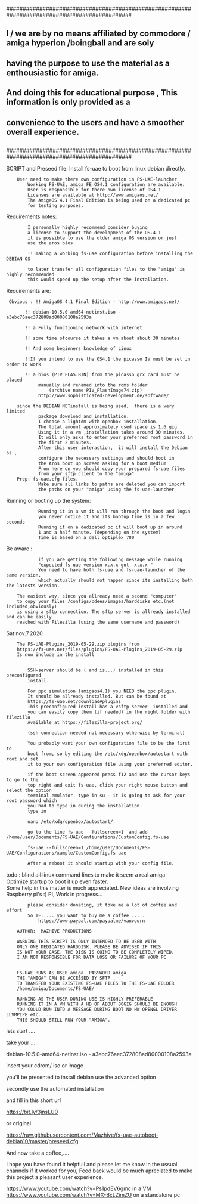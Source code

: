##############################################################################################
## I / we are by no means affiliated by commodore / amiga  hyperion /boingball and are soly ##
## having the purpose to use the material as a enthousiastic for amiga.			    ##
## And doing this for educational purpose , This information is only provided as a	    ##
## convenience to the users and have a smoother overall experience.			    ##
##                                                                                          ##
##############################################################################################


		
 SCRIPT and Preseed file:	Install fs-uae to boot from linux debian directly.					
																
		User need to make there own configuration in FS-UAE-launcher	
			Working FS-UAE, amiga FE OS4.1 configuration are available.	
			User is responsible for there own license of OS4.1			
			Licenses are available at http://www.amigaos.net/			
			The AmigaOS 4.1 Final Edition is being used on a dedicated pc	
			for testing purposes.										
																
 Requirements notes:												
			
			I personally highly recommend consider buying			
			a license to support the development of the OS.4.1		
			it is possible to use the older amiga OS version or just		
			use the aros bios									
			
			!! making a working fs-uae configuration before installing the DEBIAN OS 
			
			to later transfer all configuration files to the "amiga" is highly recommended
			this would speed up the setup after the installation.			
 Requirements are:																
																
	 Obvious : !! AmigaOS 4.1 Final Edition - http://www.amigaos.net/	

		   !! debian-10.5.0-amd64-netinst.iso - a3ebc76aec372808ad80000108a2593a	

		   !! a Fully functioning network with internet				
		   
		   !! some time ofcourse it takes a vm about about 30 minutes	
		   
		   !! And some beginners knowledge of Linux				
			
		   !!If you intend to use the OS4.1 the picasso IV must be set in order to work 

		   !! a bios (PIV_FLAS.BIN) from the picasso grx card must be placed	
				manually and renamed into the roms folder				 
					(archive name PIV_FlashImage74.zip)				
				http://www.sophisticated-development.de/software/		
																
		since the DEBIAN NETinstall is being used,  there is a very limited	
				package download and installation.					
				I choose a lightdm with openbox installation.			
				The total amount approximately used space is 1.6 gig		
				Using it in a vm ,installation takes around 30 minutes.		
				It will only asks to enter your preferred root password in	
				the first 2 minutes.									
				After this user interaction,  it will install the Debian os ,			
				configure the necessary settings and should boot in		
				the Aros boot up screen asking for a boot medium		
				From here on you should copy your prepared fs-uae files	
				from your sftp client to the "amiga"						
		Prep: fs-uae.cfg files.								
				Make sure all links to paths are deleted you can import	
				the paths on your "amiga" using the fs-uae-launcher	
																
Running or booting up the system:									
																
				Running it in a vm it will run through the boot and login	
				you never notice it and its bootup time is in a few seconds	
				Running it on a dedicated pc it will boot up in around		
				1 and a half minute. (depending on the system)			
				Time is based on a dell optiplex 780					


Be aware :
				
				if you are getting the following message while running	 
				"expected fs-uae version x.x.x got  x.x.x "				
				You need to have both fs-uae and fs-uae-launcher of the same version.
				which actually should not happen since its installing both the latests version.		
																
		The easiest way, since you allready need a second "computer"		
		to copy your files /configs/cdees/images/harddisks etc.(not included,obviously)	
		is using a sftp connection. The sftp server is allready installed and can be easily
		reached with Filezilla (using the same username and password)
		
Sat:nov.7.2020


		The FS-UAE-Plugins_2019-05-29.zip plugins from 
		https://fs-uae.net/files/plugins/FS-UAE-Plugins_2019-05-29.zip
		Is now include in the install
									
																
			SSH-server should be ( and is...) installed in this preconfigured	
			install.												
												
			For ppc simulation (amigaos4.1) you NEED the ppc plugin.
			It should be allready installed. But can be found at
			https://fs-uae.net/download#plugins		
			This preconfigured install has a vsftp-server  installed and		
			you can easily copy them (if needed) in the right folder with filezilla		
			Available at https://filezilla-project.org/						
												
			(ssh connection needed not necessary otherwise by terminal)	
			
			You probably want your own configuration file to be the first to	
			boot from, so by editing the /etc/xdg/openbox/autostart with root and set	
			it to your own configuration file using your preferred editor.	

			if the boot screen appeared press f12 and use the cursor keys to go to the
			top right and exit fs-uae, click your right mouse button and select the option
			terminal emulator. type in su - it is going to ask for your root password which
			you had to type in during the installation.
			type in   
			
			nano /etc/xdg/openbox/autostart/

			go to the line fs-uae --fullscreen=1  and add /home/user/Documents/FS-UAE/Confiurations/CustomConfig.fs-uae
	
			fs-uae --fullscreen=1 /home/user/Documents/FS-UAE/Configurations/xample/CustomConfig.fs-uae
			
			After a reboot it should startup with your config file.
		
																
																
 todo :	b̶l̶i̶n̶d̶ ̶a̶l̶l̶ ̶l̶i̶n̶u̶x̶ ̶c̶o̶m̶m̶a̶n̶d̶ ̶l̶i̶n̶e̶s̶ ̶t̶o̶ ̶m̶a̶k̶e̶ ̶i̶t̶ ̶s̶e̶e̶m̶ ̶a̶ ̶r̶e̶a̶l̶ ̶a̶m̶i̶g̶a̶		
			Optimize startup to boot it up even faster.					
			Some help in this matter is much appreciated.
			New ideas are involving Raspberry pi's :)
			PI,  Work in progress...			
																
			please consider donating, it toke me a lot of coffee and effort	
			So IF..... you want to buy me a coffee .....					
				https://www.paypal.com/paypalme/vanvoorn			
																
		AUTHOR:  MAZHIVE PRODUCTIONS							
																
		WARNING THIS SCRIPT IS ONLY INTENDED TO BE USED WITH		
		ONLY ONE DEDICATED HARDDISK. PLEASE BE ADVISED IF THIS		
		IS NOT YOUR CASE. THE DISK IS GOING TO BE COMPLETELY WIPED.										
		I AM NOT RESPONSIBLE FOR DATA LOSS OR FAILURE OF YOUR PC	
																
														
		FS-UAE RUNS AS USER amiga  PASSWORD amiga					
		THE "AMIGA" CAN BE ACCESSED BY SFTP ,				
		TO TRANSFER YOUR EXISTING FS-UAE FILES TO THE FS-UAE FOLDER	
		/home/amiga/Documents/FS-UAE/
		
		RUNNING AS THE USER DURING USE IS HIGHLY PREFERABLE			
		RUNNING IT IN A VM WITH A HD OF ABOUT 80GIG SHOULD BE ENOUGH
		YOU COULD RUN INTO A MESSAGE DURING BOOT NO HW OPENGL DRIVER LLVMPIPE etc.....
		THIS SHOULD STILL RUN YOUR "AMIGA".


lets  start ....	

take your ...

debian-10.5.0-amd64-netinst.iso - a3ebc76aec372808ad80000108a2593a

insert your cdrom/ iso or image

you'll be presented to install debian use the advanced option

secondly use the automated installation 

and fill in this short url

https://bit.ly/3jnsLU0

or original 

https://raw.githubusercontent.com/Mazhive/fs-uae-autoboot-debian10/master/preseed.cfg

And now take a coffee,....


I hope you have found it helpfull and please let me know in the ussual channels if it worked for you,
Feed back would be much apreciated to make this project a pleasant user experience.

https://www.youtube.com/watch?v=Ps1pdEV6gmc in a VM
https://www.youtube.com/watch?v=MX-BxLZimZU on a standalone pc


